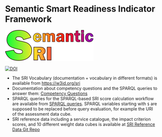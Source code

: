 # Semantic Smart Readiness Indicator Framework

![SRI Logo](srilogo.svg)

[![DOI](https://zenodo.org/badge/710658782.svg)](https://zenodo.org/doi/10.5281/zenodo.10047286)

- The SRI Vocabulary (documentation + vocabulary in different formats) is available from https://w3id.org/sri
- Documentation about competency questions and the SPARQL queries to answer them: [Competency Questions](doc/CQ)
- SPARQL queries for the SPARQL-based SRI score calculation workflow are available from [SPARQL queries](doc/). SPARQL variables starting with `$` are supposed to be replaced before query evaluation, for example the URI of the assessment data cube.
- SRI reference data including a service catalogue, the impact criterion scores, and 10 different weight data cubes is available at [SRI Reference Data Git Repo](https://github.com/stefanbischof/sri-ref/blob/main/sri-ref.ttl)
